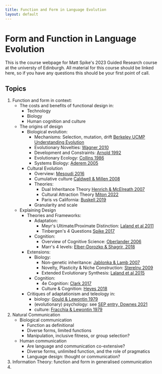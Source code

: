 ```yaml
---
title: Function and Form in Language Evolution
layout: default
---
```


# Form and Function in Language Evolution
This is the course webpage for Matt Spike's 2023 Guided Research course at the universty of Edinburgh.
All material for this course should be linked here, so if you have any questions this should be your first point of call.

## Topics

1. Function and form in context:
	* The costs and benefits of functional design in:
 		* Technology
 		* Biology
 		* Human cognition and culture
	* The origins of design
		* Biological evolution:
			* Mechanisms: Selection, mutation, drift [Berkeley UCMP Understanding Evolution](https://evolution.berkeley.edu/evolution-101/mechanisms-the-processes-of-evolution/)
			* Evolutionary Novelties: [Wagner 2010](https://www.sciencedirect.com/science/article/pii/S0960982209019459)
			* Development and Constraints: [Arnold 1992](https://www.journals.uchicago.edu/doi/abs/10.1086/285398)
			* Evolutionary Ecology: [Collins 1986](https://www.jstor.org/stable/4330976)
			* Systems Biology: [Aderem 2005](https://www.jstor.org/stable/4330976)
		* Cultural Evolution
			* Overview: [Mesoudi 2016](https://link.springer.com/article/10.1007/s11692-015-9320-0)
			* Cumulative culture [Caldwell & Millen 2008](https://doi.org/10.1098%2Frstb.2008.0133)
			* Theories: 
				* Dual Inheritance Theory [Henrich & McElreath 2007](https://doi.org/10.1093/oxfordhb/9780198568308.013.0038)
				* Cultural Attraction Theory [Miton 2022](https://psyarxiv.com/qs2et/)
				* Paris vs California: [Buskell 2019](https://doi.org/10.1002/evan.21762)
			* Granularity and scale
	* Explaining Design
		* Theories and Frameworks: 
		 	* Adaptation: 
		 	 	* Meyr's Ultimate/Proximate Distinction: [Laland et al 2011](https://www.science.org/doi/abs/10.1126/science.1210879) 
		 	 	* Tinbergen's 4 Questions [Spike 2017](http://link.springer.com/10.1007/s10539-018-9610-x)
		 	* Cognition: 
		 	 	* Overview of Cognitive Science: [Oberlander 2006](https://www.sciencedirect.com/science/article/pii/B0080448542008567)
		 	 	* Marr's 4 levels: [Elber-Dorozko & Shagrir, 2018](https://www.taylorfrancis.com/chapters/edit/10.4324/9781315643670-16/computation-levels-cognitive-neural-sciences-lotem-elber-dorozko-oron-shagrir)
		* Extensions: 
		 	* Biology:
		 		* Non-genetic inheritance: [Jablonka & Lamb 2007](http://link.springer.com/10.1007/s10539-018-9610-x)
		 		* Novelty, Plasticity & Niche Construction: [Sterelny 2009](https://link.springer.com/chapter/10.1007/978-1-4020-9636-5_7)
		 		* Extended Evolutionary Synthesis: [Laland et al 2015](https://royalsocietypublishing.org/doi/full/10.1098/rspb.2015.1019)
			* Cognition:
				* 4e Cognition: [Clark 2017](https://doi.org/10.1002/9781405164535.ch39)
		 	 	* Culture & Cognition: [Heyes 2018](https://doi.org/10.1098/rstb.2017.0051)
		* Critiques of adaptationism and teleology in:
		 	* biology: [Gould & Lewontin 1979](https://royalsocietypublishing.org/doi/10.1098/rspb.1979.0086)
		 	* (evolutionary) psychology: see [SEP entry, Downes 2021](https://plato.stanford.edu/entries/evolutionary-psychology/) 
		 	* culture: [Fracchia & Lewontin 1979](https://royalsocietypublishing.org/doi/10.1098/rspb.1979.0086)
2. Natural Communication
	* Biological communication
		* Function as definitional
		* Diverse forms, limited functions
		* Manipulation, inclusive fitness, or group selection?
	* Human communication
		* Are language and communication co-extensive?
		* Diverse forms, unlimited function, and the role of pragmatics
		* Language design: thought or communication?
4.  Information Theory: function and form in generalised communication
5. 
  
